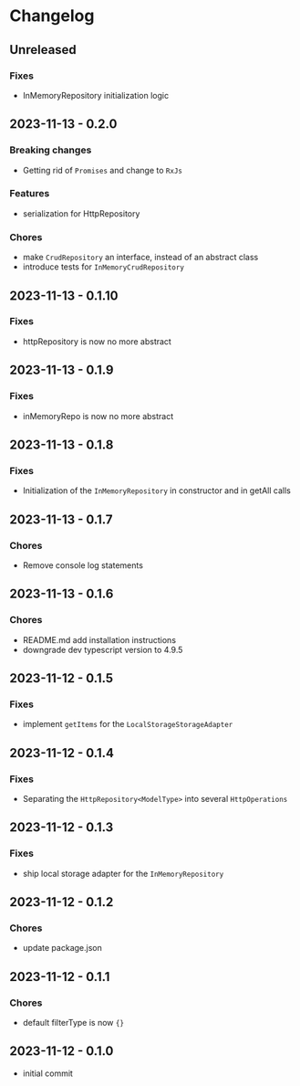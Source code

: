 # Changelog

## Unreleased
### Fixes
- InMemoryRepository initialization logic

## 2023-11-13 - 0.2.0
### Breaking changes
- Getting rid of `Promises` and change to `RxJs`
### Features
- serialization for HttpRepository
### Chores
- make `CrudRepository` an interface, instead of an abstract class
- introduce tests for `InMemoryCrudRepository`

## 2023-11-13 - 0.1.10
### Fixes
- httpRepository is now no more abstract

## 2023-11-13 - 0.1.9
### Fixes
- inMemoryRepo is now no more abstract

## 2023-11-13 - 0.1.8
### Fixes
- Initialization of the `InMemoryRepository` in constructor and in getAll calls

## 2023-11-13 - 0.1.7
### Chores
- Remove console log statements

## 2023-11-13 - 0.1.6
### Chores
- README.md add installation instructions
- downgrade dev typescript version to 4.9.5

## 2023-11-12 - 0.1.5
### Fixes
- implement `getItems` for the `LocalStorageStorageAdapter`

## 2023-11-12 - 0.1.4
### Fixes
- Separating the `HttpRepository<ModelType>` into several `HttpOperations`

## 2023-11-12 - 0.1.3
### Fixes
- ship local storage adapter for the `InMemoryRepository`

## 2023-11-12 - 0.1.2
### Chores
- update package.json

## 2023-11-12 - 0.1.1
### Chores
- default filterType is now `{}`

## 2023-11-12 - 0.1.0
- initial commit